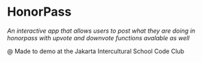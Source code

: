 # HonorPass


*An interactive app that allows users to post what they are doing in honorpass with upvote and downvote functions avalable as well*

@ Made to demo at the Jakarta Intercultural School Code Club
